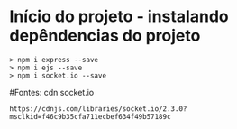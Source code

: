 # Início do projeto - instalando depêndencias do projeto
```
> npm i express --save
> npm i ejs --save
> npm i socket.io --save

```

#Fontes:
cdn socket.io
```
https://cdnjs.com/libraries/socket.io/2.3.0?msclkid=f46c9b35cfa711ecbef634f49b57189c

```